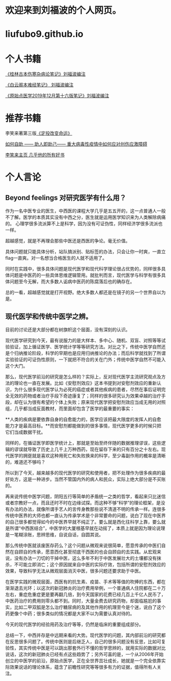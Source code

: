 # 欢迎来到刘福波的个人网页。
# liufubo9.github.io

# 个人书籍
[《桂林古本伤寒杂病论笔记》刘福波编注](https://github.com/liufubo9/Traditional-Chinese-medicine/tree/master/TCM)

[《白云阁本难经笔记》 刘福波编注](https://github.com/liufubo9/Traditional-Chinese-medicine/blob/master/TCM/%E3%80%8A%E7%99%BD%E4%BA%91%E9%98%81%E6%9C%AC%E9%9A%BE%E7%BB%8F%E7%AC%94%E8%AE%B0%E3%80%8B%E5%88%98%E7%A6%8F%E6%B3%A2%E7%BC%96%E6%B3%A8.MD)

[《原始点医学2019年12月第十六版笔记》刘福波编注](https://github.com/liufubo9/Traditional-Chinese-medicine/blob/master/TCM/%E3%80%8A%E5%8E%9F%E5%A7%8B%E7%82%B9%E5%8C%BB%E5%AD%A62019%E5%B9%B412%E6%9C%88%E5%8D%81%E5%85%AD%E7%89%88%E7%AC%94%E8%AE%B0%E3%80%8B.MD)

# 推荐书籍
李笑来著第三版[《定投改变命运》](https://onregularinvesting.com/#/)

[如何自助 —— 助人即助己—— 重大病毒性疫情中如何应对创伤应激障碍](https://github.com/xiaolai/help-to-be-helped)

[李笑来主页 几乎他的所有好书](https://github.com/xiaolai/xiaolai.github.io)

# 个人言论
## Beyond feelings 对研究医学有什么用？
作为一名中医专业的医生，中西医的课程大学几乎是五五开的，这一点普通人一般不了解。医学的本质其实没有中西之分，医生就是运用医学知识来为人类解除病痛的。
心理学很多流派算不上是科学，因为没有可证伪性，同样经济学很多流派也一样。

超越感觉，就是不再理会那些中医还是西医的争论。毫无价值。

具体问题就只能具体分析，站队搞派别、贴标签的办法，只会让你一时爽，一直立flag一直爽。对一名想当合格医生的人就不适用了。

同时在实践中，很多具体问题是现代医学和现代科学理论很占优势的，同样很多具体问题是中医药的一些具体思维逻辑管用。就批判而言，现代医学与科学有很多具体问题至今无解，而大多数人诟病中医药的陈腐落后也的确存在。

总的一看，超越感觉就是打开视野。绝大多数人都还是在镜子的另一个世界自以为是。

## 现代医学和传统中医学之辨。
目前的讨论还是大部分都在树旗帜这个层面，没有深刻的认识。

现代医学研究到今天，最有说服力的是大样本、多中心、随机、双盲、对照等等试验验证，加上循证医学、医学统计学等等研究方法。对比之下，传统中医学自然还是个归纳推论阶段，科学的早期也是应用归纳推论的办法；而后科学就找到了所谓实验验证的可证伪性原则，一下就把不符合的关在门外；传统中医学自然不可能入这个大门。

那么，现代医学前沿的研究是怎么样的？实际上，反对现代医学主流研究观点及方法的理论也一直在发展。比如《安慰剂效应》这本书提到对安慰剂效应的重新认识，为什么很多现代医学认为必死的癌症或者其他疾病的患者，尽然在事后证明完全无效的药物或者治疗手段下奇迹康复了；同样的很多研究认为效果卓越的治疗手段，却在认为很有希望的个体上失败；原来现代医学把安慰剂效应当成无用的对照组，几乎都当成反面教材，而里面却包含了医学的最重要的事实：

**人类的疾病是要依靠自身的自愈能力的，医学应该把最大限度的发挥人的自愈能力才是最高目标。**而安慰剂都能做到的很多事情，现代医学更多的时候只把它们当成数据干扰。

同样的，在循证医学即医学统计上，那就是至始至终伴随的数据推理谬误，这些逻辑的谬误就导致了历史上几千上万种西药，现在留存下来的只有百分之十左右。现代医学的拥趸就是喜欢这种用死亡和失败换来的科学，至少毒副作用的概率是清晰的，难道还不够吗？

所以到了今天，越来越多的现代医学的研究和使用者，把不处理作为很多疾病的最好处方，这是一种进步。当然不管国内外的病人和民众，实际上绝大部分是不买账的。

再来说传统中医学问题，阴阳五行等简单的矛盾统一之类的哲学，看起来只比迷信或者宗教好一点，而且还时不时在边缘试探。而这种不够“科学”的理论框架，是没有办法的办法，就像所谓手艺人的言传身教那些说不清道不明的传承一样。连很多传统中医界的大师也都一直认为传承学术是个非常要命的问题，说白了现在中医界的自己很多都觉得如今的中医界早就不纯正了。要么就是西化往科学上靠，要么就是所谓“中西医结合”，中医学的大厦根基早就在动摇了，本质上就是因为理论说理是一笔糊涂账，思辨思维，自说自话，自圆其说。

那么传统中医就该废医存药么？这个问题从微观来说很简单，愿意传承的中医们自然在自顾自的传承，愿意西化甚至彻底干西医的也会自顾自的去实践。从宏观来说，没有办法一刀切的干掉中医，这么多年不利于中医发展壮大的土壤都没有抹杀，不可能立即消亡；这个原因就来自中医的实际疗效，包括所谓的安慰剂效应的效果，导致科学无法从微观层面消灭中医，很多问题还要求助于中医。

在医学实践的微观层面，西医有的抗生素、疫苗、手术等等值的吹捧的东西，都在渐渐退去光环；以这次的新冠肺炎的治疗费用举例，一个普通病人住院都在二十万左右，重症危重症更是要再翻几倍，到今天国家的花费已经几百上千亿人民币了，中医药治疗的费用则零头都不到。同时，大量金费去研究药物，却面临尴尬的事实，比如二甲双胍是怎么治疗糖尿病的及其他作用的机理至今是个迷，说白了这个药更像个中药；很多类似的情况都是大家不以为需要认真对待的。

今天的现代医学的经验用药及治疗等等，仍然是临床的重要组成部分。

总结一下，中西并存是中远期来看的大势。现代医学的问题，其内部前沿的研究都在反思很多问题了。传统中医则是后继乏人，自己的很多问题没有反思，比如可复验性，其实传统中医是可以跳出那套外行不懂的哲学思辨的，就用实际的数据对比说话，这次的新冠肺炎已经有点这些趋势了；另外可喜的是，一个从2006年开始创立的中医学的前沿，原始点医学，正在全世界茁壮成长，她就是一个完全依靠实际效果说话的理论体系，蕴含了前瞻性研究等等很多有力的证据，值得所有人关注。
